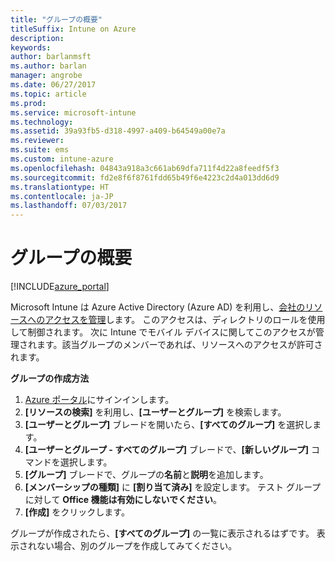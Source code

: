 ```yaml
---
title: "グループの概要"
titleSuffix: Intune on Azure
description: 
keywords: 
author: barlanmsft
ms.author: barlan
manager: angrobe
ms.date: 06/27/2017
ms.topic: article
ms.prod: 
ms.service: microsoft-intune
ms.technology: 
ms.assetid: 39a93fb5-d318-4997-a409-b64549a00e7a
ms.reviewer: 
ms.suite: ems
ms.custom: intune-azure
ms.openlocfilehash: 04843a918a3c661ab69dfa711f4d22a8feedf5f3
ms.sourcegitcommit: fd2e8f6f8761fdd65b49f6e4223c2d4a013dd6d9
ms.translationtype: HT
ms.contentlocale: ja-JP
ms.lasthandoff: 07/03/2017
---
```

# <a name="get-started-with-groups"></a>グループの概要

[!INCLUDE[azure_portal](./includes/azure_portal.md)]

[](./media/generic-users-groups.png)

Microsoft Intune は Azure Active Directory (Azure AD) を利用し、[会社のリソースへのアクセスを管理](https://docs.microsoft.com/azure/active-directory/active-directory-manage-groups)します。 このアクセスは、ディレクトリのロールを使用して制御されます。 次に Intune でモバイル デバイスに関してこのアクセスが管理されます。該当グループのメンバーであれば、リソースへのアクセスが許可されます。

__グループの作成方法__

1. [Azure ポータル](https://portal.azure.com)にサインインします。
2. **[リソースの検索]** を利用し、**[ユーザーとグループ]** を検索します。
3. **[ユーザーとグループ]** ブレードを開いたら、**[すべてのグループ]** を選択します。
4. **[ユーザーとグループ - すべてのグループ]** ブレードで、**[新しいグループ]** コマンドを選択します。
5. **[グループ]** ブレードで、グループの**名前**と**説明**を追加します。
6. **[メンバーシップの種類]** に **[割り当て済み]** を設定します。 テスト グループに対して **Office 機能は有効にしないでください**。
7. **[作成]** をクリックします。

グループが作成されたら、**[すべてのグループ]** の一覧に表示されるはずです。 表示されない場合、別のグループを作成してみてください。
